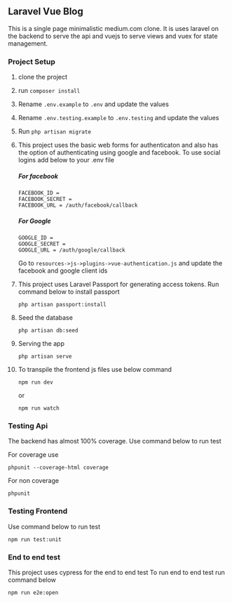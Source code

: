 ## Laravel Vue Blog
This is a single page minimalistic medium.com clone. It is uses laravel
on the backend to serve the api and vuejs to serve views and vuex for state management.

### Project Setup
1. clone the project
2. run `composer install`
3. Rename `.env.example` to `.env` and update the values
4. Rename `.env.testing.example` to `.env.testing` and update the values
5. Run `php artisan migrate`
6. This project uses the basic web forms for authenticaton and also has the option of
authenticating using google and facebook. To use social logins add below to your .env file

    ##### For facebook
    ```
    FACEBOOK_ID = 
    FACEBOOK_SECRET = 
    FACEBOOK_URL = /auth/facebook/callback
    ```
    
    ##### For Google
    ```
    GOOGLE_ID = 
    GOOGLE_SECRET = 
    GOOGLE_URL = /auth/google/callback
    ```
    
    Go to `resources->js->plugins->vue-authentication.js` and update the facebook and google client ids

7. This project uses Laravel Passport for generating access tokens. Run command below 
to install passport

    ```
    php artisan passport:install
    ```

8. Seed the database
    ```
    php artisan db:seed
    ```

9. Serving the app

    ```
    php artisan serve
    ```
    
10. To transpile the frontend js files use below command
    
    ```
    npm run dev
    ```
       
    or
       
    ```
    npm run watch
    ```

### Testing Api
The backend has almost 100% coverage. Use command below to run test

For coverage use 
```
phpunit --coverage-html coverage
```
For non coverage

```
phpunit
```

### Testing Frontend
Use command below to run test
```
npm run test:unit
```

### End to end test
This project uses cypress for the end to end test 
To run end to end test run command below

```
npm run e2e:open
```
